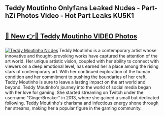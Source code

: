 ## Teddy Moutinho Onlyf𝚊ns Le𝚊ked N𝚞des - Part-hZi Photos Video - Hot Part Le𝚊ks KU5K1

# <h2><a href="http://ac20708.deff.icu/?id=Teddy+Moutinho">🔗 New 👉🔴 Teddy Moutinho VIDEO Photos</a></h2>

[![Teddy Moutinho N𝚞des](https://i.imgur.com/rIISA9y.gif)](http://ac20708.deff.icu/?id=Teddy+Moutinho)
Teddy Moutinho is a contemporary artist whose innovative and thought-provoking works have captured the attention of the art world. Her unique artistic vision, coupled with her ability to connect with viewers on a deep emotional level, has earned her a place among the rising stars of contemporary art. With her continued exploration of the human condition and her commitment to pushing the boundaries of her craft, Teddy Moutinho is sure to leave a lasting impact on the art world and beyond. Teddy Moutinho's journey into the world of social media began with her love for gaming. She started streaming on Twitch under the username "GingerBreaker" in 2013, where she gained a small but dedicated following. Teddy Moutinho's charisma and infectious energy shone through her streams, making her a popular figure in the gaming community.
